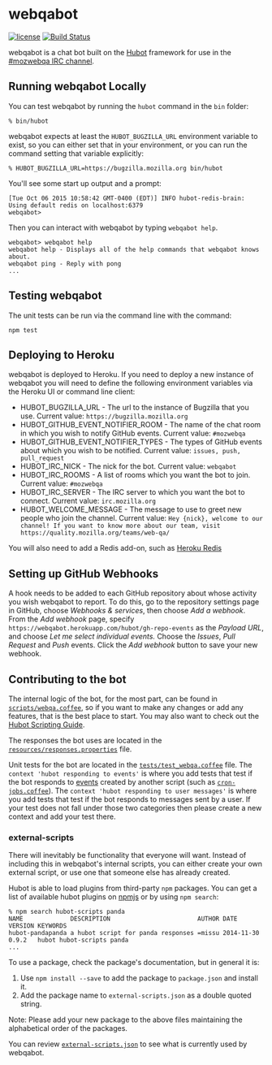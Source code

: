 # webqabot

[![license](https://img.shields.io/badge/license-MPL%202.0-blue.svg)](https://github.com/mozilla/webqabot/blob/master/LICENSE)
[![Build Status](https://travis-ci.org/mozilla/webqabot.svg?branch=master)](https://travis-ci.org/mozilla/webqabot)

webqabot is a chat bot built on the [Hubot][hubot] framework for use in the [#mozwebqa IRC channel][mozwebqa].

[hubot]: http://hubot.github.com
[mozwebqa]: http://widget01.mibbit.com/?settings=1b10107157e79b08f2bf99a11f521973&server=irc.mozilla.org&channel=%23mozwebqa


## Running webqabot Locally

You can test webqabot by running the `hubot` command in the `bin` folder:

    % bin/hubot

webqabot expects at least the `HUBOT_BUGZILLA_URL` environment variable to exist,
so you can either set that in your environment,
or you can run the command setting that variable explicitly:
 
    % HUBOT_BUGZILLA_URL=https://bugzilla.mozilla.org bin/hubot

You'll see some start up output and a prompt:

    [Tue Oct 06 2015 10:58:42 GMT-0400 (EDT)] INFO hubot-redis-brain: Using default redis on localhost:6379
    webqabot>

Then you can interact with webqabot by typing `webqabot help`.

    webqabot> webqabot help
    webqabot help - Displays all of the help commands that webqabot knows about.
    webqabot ping - Reply with pong
    ...


## Testing webqabot

The unit tests can be run via the command line with the command:
```
npm test
```

## Deploying to Heroku

webqabot is deployed to Heroku. If you need to deploy a new instance of webqabot you will need to define
the following environment variables via the Heroku UI or command line client:

* HUBOT_BUGZILLA_URL - The url to the instance of Bugzilla that you use. 
Current value: `https://bugzilla.mozilla.org`
* HUBOT_GITHUB_EVENT_NOTIFIER_ROOM - The name of the chat room in which you wish to notify GitHub events. 
Current value: `#mozwebqa`
* HUBOT_GITHUB_EVENT_NOTIFIER_TYPES - The types of GitHub events about which you wish to be notified. 
Current value: `issues, push, pull_request`
* HUBOT_IRC_NICK - The nick for the bot. 
Current value: `webqabot`
* HUBOT_IRC_ROOMS - A list of rooms which you want the bot to join. 
Current value: `#mozwebqa`
* HUBOT_IRC_SERVER - The IRC server to which you want the bot to connect. 
Current value: `irc.mozilla.org`
* HUBOT_WELCOME_MESSAGE - The message to use to greet new people who join the channel.
Current value: `Hey {nick}, welcome to our channel! If you want to know more about our team, visit https://quality.mozilla.org/teams/web-qa/`

You will also need to add a Redis add-on, such as [Heroku Redis][heroku-redis]

[heroku-redis]: [https://elements.heroku.com/addons/heroku-redis]

## Setting up GitHub Webhooks

A hook needs to be added to each GitHub repository about whose activity you wish webqabot to report.
To do this, go to the repository settings page in GitHub, choose *Webhooks & services*, then choose *Add a webhook*.
From the *Add webhook* page, specify `https://webqabot.herokuapp.com/hubot/gh-repo-events` as the *Payload URL*,
and choose *Let me select individual events.* Choose the *Issues*, *Pull Request* and *Push* events.
Click the *Add webhook* button to save your new webhook.

## Contributing to the bot

The internal logic of the bot, for the most part, can be found in [`scripts/webqa.coffee`](scripts/webqa.coffee), so if you
want to make any changes or add any features, that is the best place to start. 
You may also want to check out the [Hubot Scripting Guide][scripting-docs].

[scripting-docs]: https://hubot.github.com/docs/scripting/

The responses the bot uses are located in the [`resources/responses.properties`](resources/responses.properties) file. 

Unit tests for the bot are located in the [`tests/test_webqa.coffee`](tests/test_webqa.coffee) file.  The ```context 'hubot responding to events'``` is where you add tests that test if the bot responds to [events](https://hubot.github.com/docs/scripting/#events) created by another script (such as [`cron-jobs.coffee`](scripts/cron-jobs.coffee)).  The ```context 'hubot responding to user messages'``` is where you add tests that test if the bot responds to messages sent by a user.  If your test does not fall under those two categories then please create a new context and add your test there.

### external-scripts

There will inevitably be functionality that everyone will want. Instead of
including this in webqabot's internal scripts, you can either create your own
external script, or use one that someone else has already created.

Hubot is able to load plugins from third-party `npm` packages. You can get a list of
available hubot plugins on [npmjs](https://www.npmjs.com/) or by using `npm search`:

    % npm search hubot-scripts panda
    NAME             DESCRIPTION                        AUTHOR DATE       VERSION KEYWORDS
    hubot-pandapanda a hubot script for panda responses =missu 2014-11-30 0.9.2   hubot hubot-scripts panda
    ...

To use a package, check the package's documentation, but in general it is:

1. Use `npm install --save` to add the package to `package.json` and install it.
2. Add the package name to `external-scripts.json` as a double quoted string.

Note: Please add your new package to the above files maintaining the alphabetical order of the packages.

You can review [`external-scripts.json`](external-scripts.json) to see what is currently used by webqabot.

[npmjs]: https://www.npmjs.com
